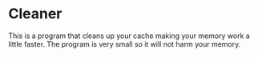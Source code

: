 # Cleaner
This is a program that cleans up your cache making your memory work a little faster. The program is very small so it will not harm your memory.
